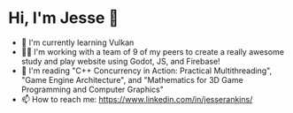 # Hi, I'm Jesse 🦖
                                       
- 🔭 I'm currently learning Vulkan
- 👨‍💻 I'm working with a team of 9 of my peers to create a really awesome study and play website using Godot, JS, and Firebase!
- 📖 I'm reading "C++ Concurrency in Action: Practical Multithreading", "Game Engine Architecture", and "Mathematics for 3D Game Programming and Computer Graphics"
- 📫 How to reach me: https://www.linkedin.com/in/jesserankins/
